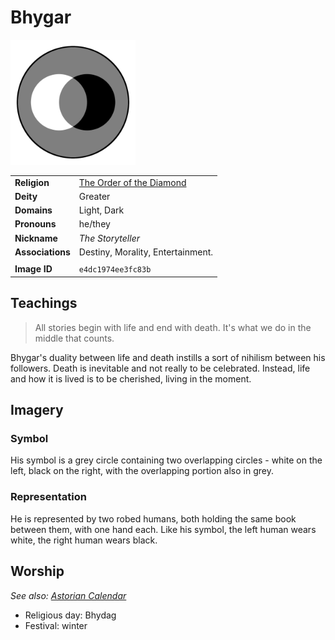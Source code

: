 # Bhygar

<img src="https://raw.githubusercontent.com/jesskelsall/astarus-images/main/symbols/e4dc1974ee3fc83b.png" height="200" />

|||
| --- | --- |
| **Religion** | [The Order of the Diamond](../../organisations/the-order-of-the-diamond.md) |
| **Deity** | Greater |
| **Domains** | Light, Dark |
| **Pronouns** | he/they |
| **Nickname** | *The Storyteller* |
| **Associations** | Destiny, Morality, Entertainment. |
|||
| **Image ID** | `e4dc1974ee3fc83b` |

## Teachings

> All stories begin with life and end with death. It's what we do in the middle that counts.

Bhygar's duality between life and death instills a sort of nihilism between his followers. Death is inevitable and not really to be celebrated. Instead, life and how it is lived is to be cherished, living in the moment.

## Imagery

### Symbol

His symbol is a grey circle containing two overlapping circles - white on the left, black on the right, with the overlapping portion also in grey.

### Representation

He is represented by two robed humans, both holding the same book between them, with one hand each. Like his symbol, the left human wears white, the right human wears black.

## Worship

*See also: [Astorian Calendar](../../history/calendars/astorian-calendar.md)*

- Religious day: Bhydag
- Festival: winter
